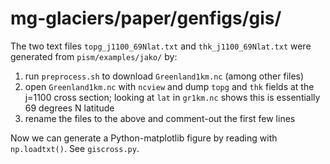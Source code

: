 # mg-glaciers/paper/genfigs/gis/

The two text files `topg_j1100_69Nlat.txt` and `thk_j1100_69Nlat.txt` were generated from `pism/examples/jako/` by:

  1. run `preprocess.sh` to download `Greenland1km.nc` (among other files)
  2. open `Greenland1km.nc` with `ncview` and dump `topg` and `thk` fields at the j=1100 cross section; looking at `lat` in `gr1km.nc` shows this is essentially 69 degrees N latitude
  3. rename the files to the above and comment-out the first few lines

Now we can generate a Python-matplotlib figure by reading with `np.loadtxt()`.
See `giscross.py`.
